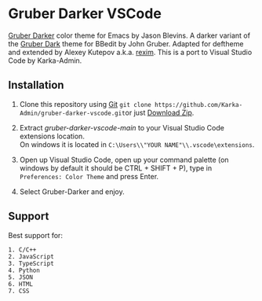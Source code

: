 # Gruber Darker VSCode

[Gruber Darker](https://jblevins.org/projects/emacs-color-themes/gruber-darker-theme.el.html) color theme for Emacs by Jason Blevins. A darker variant of the [Gruber Dark](https://daringfireball.net/projects/bbcolors/schemes/) theme for BBedit by John Gruber. Adapted for deftheme and extended by Alexey Kutepov a.k.a. [rexim](https://github.com/rexim). This is a port to Visual Studio Code by Karka-Admin.

## Installation

1. Clone this repository using [Git](https://git-scm.com/) `git clone https://github.com/Karka-Admin/gruber-darker-vscode.git`or just [Download Zip](https://github.com/Karka-Admin/gruber-darker-vscode/archive/main.zip).

2. Extract *gruber-darker-vscode-main* to your Visual Studio Code extensions location.<br>On windows it is located in `C:\Users\\"YOUR NAME"\\.vscode\extensions`.

3. Open up Visual Studio Code, open up your command palette (on windows by default it should be CTRL + SHIFT + P), type in `Preferences: Color Theme` and press Enter.

4. Select Gruber-Darker and enjoy.


## Support

Best support for:

    1. C/C++
    2. JavaScript
    3. TypeScript
    4. Python
    5. JSON
    6. HTML
    7. CSS
